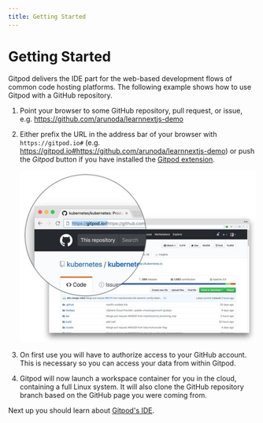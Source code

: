 ```yaml
---
title: Getting Started
---
```

# Getting Started

Gitpod delivers the IDE part for the web-based development flows of common code hosting platforms.
The following example shows how to use Gitpod with a GitHub repository.

1. Point your browser to some GitHub repository, pull request, or issue, e.g.
   https://github.com/arunoda/learnnextjs-demo
2. Either prefix the URL in the address bar of your browser with `https://gitpod.io#` (e.g.
   https://gitpod.io#https://github.com/arunoda/learnnextjs-demo) or push the _Gitpod_ button if you
   have installed the [Gitpod extension](20_Browser_Extension.md).

   ![](./images/gitpod_prefix.jpg)

3. On first use you will have to authorize access to your GitHub account. This is necessary so you
   can access your data from within Gitpod.
4. Gitpod will now launch a workspace container for you in the cloud, containing a full Linux system.
   It will also clone the GitHub repository branch based on the GitHub page you were coming from.

Next up you should learn about [Gitpod's IDE](./50_IDE.html).
